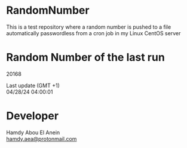 # RandomNumber    
This is a test repository where a random number is pushed to a file automatically passwordless from a cron job in my Linux CentOS server    
# Random Number of the last run   
20168
      
Last update (GMT +1)    
04/28/24 04:00:01
# Developer    
Hamdy Abou El Anein   
hamdy.aea@protonmail.com
